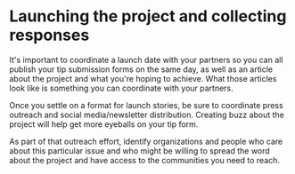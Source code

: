 # Launching the project and collecting responses

It's important to coordinate a launch date with your partners so you can all publish your tip submission forms on the same day, as well as an article about the project and what you're hoping to achieve. What those articles look like is something you can coordinate with your partners.

Once you settle on a format for launch stories, be sure to coordinate press outreach and social media/newsletter distribution. Creating buzz about the project will help get more eyeballs on your tip form.

As part of that outreach effort, identify organizations and people who care about this particular issue and who might be willing to spread the word about the project and have access to the communities you need to reach.


